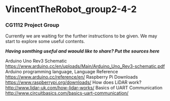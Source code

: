 # VincentTheRobot_group2-4-2
### CG1112 Project Group

Currently we are waiting for the further instructions to be given.
We may start to explore some useful contents.

__*Having somthing useful and waould like to share? Put the sources here*__

Arduino Uno Rev3 Schematic https://www.arduino.cc/en/uploads/Main/Arduino_Uno_Rev3-schematic.pdf
Arduino programming language, Language Reference https://www.arduino.cc/reference/en/
Raspberry Pi Downloads https://www.raspberrypi.org/downloads/
How does LiDAR work? http://www.lidar-uk.com/how-lidar-works/
Basics of UART Communication http://www.circuitbasics.com/basics-uart-communication/
